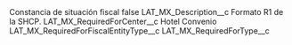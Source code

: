 <?xml version="1.0" encoding="UTF-8"?>
<CustomMetadata xmlns="http://soap.sforce.com/2006/04/metadata" xmlns:xsi="http://www.w3.org/2001/XMLSchema-instance" xmlns:xsd="http://www.w3.org/2001/XMLSchema">
    <label>Constancia de situación fiscal</label>
    <protected>false</protected>
    <values>
        <field>LAT_MX_Description__c</field>
        <value xsi:type="xsd:string">Formato R1 de la SHCP.</value>
    </values>
    <values>
        <field>LAT_MX_RequiredForCenter__c</field>
        <value xsi:type="xsd:string">Hotel Convenio</value>
    </values>
    <values>
        <field>LAT_MX_RequiredForFiscalEntityType__c</field>
        <value xsi:nil="true"/>
    </values>
    <values>
        <field>LAT_MX_RequiredForType__c</field>
        <value xsi:nil="true"/>
    </values>
</CustomMetadata>
